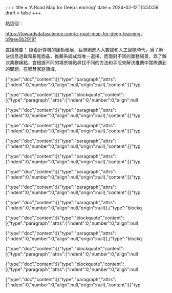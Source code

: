
+++
title = 'A Road Map for Deep Learning'
date = 2024-02-12T15:50:58
draft = false
+++
<!--more-->點這個：
https://towardsdatascience.com/a-road-map-for-deep-learning-b9aee0b2919f


直播概要：
隨着計算機的蓬勃發展，互聯網進入大數據和人工智能時代，爲了解決信息過載和長尾商品，推薦系統成爲唯一選擇，而面對不同的業務場景，爲了解決業務痛點，會根據不同的場景特點尋找不同的方法和手段來解決推薦中實際遇到的問題。在智慧家庭領域，




{"type":"doc","content":[{"type":"paragraph","attrs":{"indent":0,"number":0,"align":null,"origin":null},"content":[{"typ




{"type":"doc","content":[{"type":"blockquote","content":[{"type":"paragraph","attrs":{"indent":0,"number":0,"align":null




{"type":"doc","content":[{"type":"paragraph","attrs":{"indent":0,"number":0,"align":null,"origin":null},"content":[{"typ




{"type":"doc","content":[{"type":"paragraph","attrs":{"indent":0,"number":0,"align":null,"origin":null},"content":[{"typ




{"type":"doc","content":[{"type":"paragraph","attrs":{"indent":0,"number":0,"align":null,"origin":null},"content":[{"typ




{"type":"doc","content":[{"type":"paragraph","attrs":{"indent":0,"number":0,"align":null,"origin":null},"content":[{"typ




{"type":"doc","content":[{"type":"paragraph","attrs":{"indent":0,"number":0,"align":null,"origin":null},"content":[{"typ




{"type":"doc","content":[{"type":"paragraph","attrs":{"indent":0,"number":0,"align":null,"origin":null},"content":[{"typ




{"type":"doc","content":[{"type":"paragraph","attrs":{"indent":0,"number":0,"align":null,"origin":null}},{"type":"blockq




{"type":"doc","content":[{"type":"blockquote","content":[{"type":"paragraph","attrs":{"indent":0,"number":0,"align":null




{"type":"doc","content":[{"type":"paragraph","attrs":{"indent":0,"number":0,"align":null,"origin":null}},{"type":"blockq




{"type":"doc","content":[{"type":"blockquote","content":[{"type":"paragraph","attrs":{"indent":0,"number":0,"align":null




{"type":"doc","content":[{"type":"blockquote","content":[{"type":"paragraph","attrs":{"indent":0,"number":0,"align":null




{"type":"doc","content":[{"type":"paragraph","attrs":{"indent":0,"number":0,"align":null,"origin":null},"content":[{"typ

